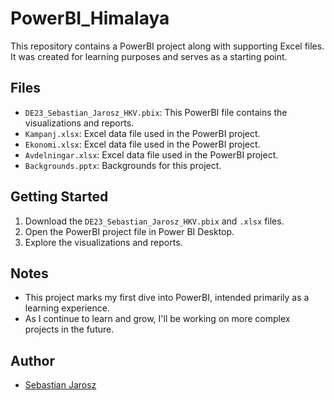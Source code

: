 # PowerBI_Himalaya

This repository contains a PowerBI project along with supporting Excel files. It was created for learning purposes and serves as a starting point.

## Files

- `DE23_Sebastian_Jarosz_HKV.pbix`: This PowerBI file contains the visualizations and reports.
- `Kampanj.xlsx`: Excel data file used in the PowerBI project.
- `Ekonomi.xlsx`: Excel data file used in the PowerBI project.
- `Avdelningar.xlsx`: Excel data file used in the PowerBI project.
- `Backgrounds.pptx`: Backgrounds for this project.

## Getting Started

1. Download the `DE23_Sebastian_Jarosz_HKV.pbix` and `.xlsx` files.
2. Open the PowerBI project file in Power BI Desktop.
3. Explore the visualizations and reports.

## Notes

- This project marks my first dive into PowerBI, intended primarily as a learning experience.
- As I continue to learn and grow, I'll be working on more complex projects in the future.

## Author

- [Sebastian Jarosz](sebastian.jarosz96@gmail.com)
